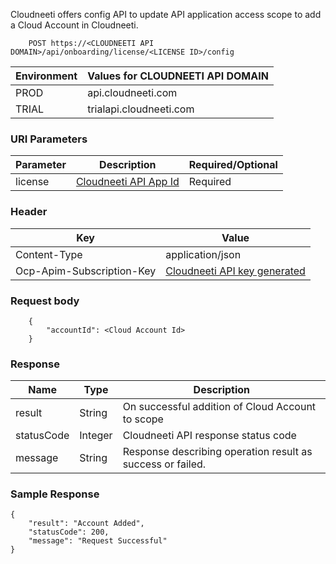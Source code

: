 Cloudneeti offers config API to update API application access scope to add a Cloud Account in Cloudneeti.


        POST https://<CLOUDNEETI API DOMAIN>/api/onboarding/license/<LICENSE ID>/config

| Environment	| Values for CLOUDNEETI API DOMAIN     |
|---------------|--------------------------------------|
| PROD 	        |   api.cloudneeti.com                 |
| TRIAL 	| trialapi.cloudneeti.com              |


### URI Parameters

| Parameter           |           Description                                |           Required/Optional  |
|-----------|----------------------------------------------------------------|----------------------------|
| license   |          [Cloudneeti API App Id​](#license-id)                  | Required|


### Header

| Key	        | Value                                |
|---------------|--------------------------------------|
| Content-Type 	                |   application/json                 |
| Ocp-Apim-Subscription-Key 	| [Cloudneeti API key generated](../../administratorGuide/configureCloudneetiAPIAccess/)             |


### Request body
        {
            "accountId": <Cloud Account Id>
        }


### Response

| Name           |           Type       |          Description  |
|----------------|----------------------|-----------------------|
| result	 |           String     | On successful addition of Cloud Account to scope       |
| statusCode |     Integer      | Cloudneeti API response status code      |
| message	 |           String     | Response describing operation result as success or failed.      |

### Sample Response
    {
        "result": "Account Added",
        "statusCode": 200,
        "message": "Request Successful"
    }

